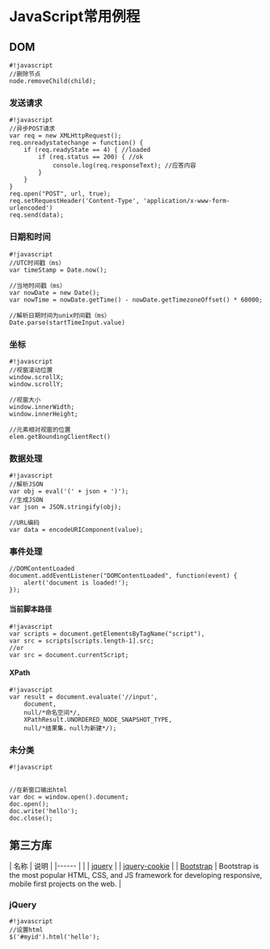 # JavaScript常用例程

## DOM
```
#!javascript
//删除节点
node.removeChild(child);
```

### 发送请求
```
#!javascript
//异步POST请求
var req = new XMLHttpRequest(); 
req.onreadystatechange = function() {
    if (req.readyState == 4) { //loaded
        if (req.status == 200) { //ok
            console.log(req.responseText); //应答内容
        }
    }
}       
req.open("POST", url, true);
req.setRequestHeader('Content-Type', 'application/x-www-form-urlencoded')
req.send(data);

```

### 日期和时间
```
#!javascript
//UTC时间戳（ms）
var timeStamp = Date.now();

//当地时间戳（ms）
var nowDate = new Date();
var nowTime = nowDate.getTime() - nowDate.getTimezoneOffset() * 60000;

//解析日期时间为unix时间戳（ms）
Date.parse(startTimeInput.value) 
```

### 坐标
```
#!javascript
//视窗滚动位置
window.scrollX;
window.scrollY;

//视窗大小
window.innerWidth;
window.innerHeight;

//元素相对视窗的位置
elem.getBoundingClientRect()
```

### 数据处理
```
#!javascript
//解析JSON
var obj = eval('(' + json + ')');
//生成JSON
var json = JSON.stringify(obj);

//URL编码
var data = encodeURIComponent(value);
```

### 事件处理
```
//DOMContentLoaded
document.addEventListener("DOMContentLoaded", function(event) {
    alert('document is loaded!');
});

```

#### 当前脚本路径
```
#!javascript
var scripts = document.getElementsByTagName("script"),
var src = scripts[scripts.length-1].src;
//or
var src = document.currentScript;
```

#### XPath
```
#!javascript
var result = document.evaluate('//input',
    document,
    null/*命名空间*/,
    XPathResult.UNORDERED_NODE_SNAPSHOT_TYPE,
    null/*结果集，null为新建*/);
```

### 未分类
```
#!javascript


//在新窗口输出html
var doc = window.open().document;
doc.open();
doc.write('hello');
doc.close();
```

## 第三方库
|  名称                                 | 说明 | 
|------                                 |      |
| [jquery](http://jquery.com)           |
| [jquery-cookie](https://github.com/carhartl/jquery-cookie) |
| [Bootstrap](http://getbootstrap.com/) | Bootstrap is the most popular HTML, CSS, and JS framework for developing responsive, mobile first projects on the web.       |

### jQuery
```
#!javascript
//设置html
$('#myid').html('hello');
```